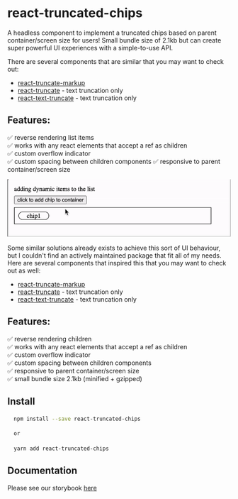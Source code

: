 # react-truncated-chips
A headless component to implement a truncated chips based on parent container/screen size for users!
Small bundle size of 2.1kb but can create super powerful UI experiences with a simple-to-use API.

There are several components that are similar that you may want to check out:
- [react-truncate-markup](https://github.com/patrik-piskay/react-truncate-markup)
- [react-truncate](https://github.com/pablosichert/react-truncate) - text truncation only
- [react-text-truncate](https://github.com/ShinyChang/React-Text-Truncate) - text truncation only

## Features:  
✅ reverse rendering list items  
✅ works with any react elements that accept a ref as children  
✅ custom overflow indicator  
✅ custom spacing between children components
✅ responsive to parent container/screen size

![](assets/chips-demo.gif)

Some similar solutions already exists to achieve this sort of UI behaviour, but I couldn't find an actively maintained package
that fit all of my needs. Here are several components that inspired this that you may want to check out as well:
- [react-truncate-markup](https://github.com/patrik-piskay/react-truncate-markup)
- [react-truncate](https://github.com/pablosichert/react-truncate) - text truncation only
- [react-text-truncate](https://github.com/ShinyChang/React-Text-Truncate) - text truncation only

## Features:  
✅ reverse rendering children  
✅ works with any react elements that accept a ref as children  
✅ custom overflow indicator  
✅ custom spacing between children components  
✅ responsive to parent container/screen size  
✅ small bundle size 2.1kb (minified + gzipped)

## Install
```bash
  npm install --save react-truncated-chips

  or

  yarn add react-truncated-chips
```

## Documentation
Please see our storybook [here](https://react-truncated-chips.vercel.app)
